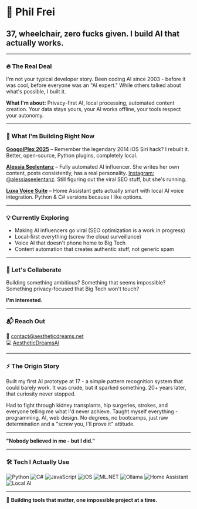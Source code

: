 # 👋 Phil Frei  
## 37, wheelchair, zero fucks given. I build AI that actually works.  

---

### 🔥 The Real Deal  
I'm not your typical developer story. Been coding AI since 2003 - before it was cool, before everyone was an "AI expert." While others talked about what's possible, I built it. 

**What I'm about:** Privacy-first AI, local processing, automated content creation. Your data stays yours, your AI works offline, your tools respect your autonomy.

---

### 🚀 What I'm Building Right Now  

**[GoogolPlex 2025](https://github.com/AestheticDreamsAI/googolplex-2025)** – Remember the legendary 2014 iOS Siri hack? I rebuilt it. Better, open-source, Python plugins, completely local.

**[Alessia Seelentanz](https://alessia-seelentanz.de/)** – Fully automated AI influencer. She writes her own content, posts consistently, has a real personality. [Instagram: @alessiaseelentanz](https://www.instagram.com/alessiaseelentanz/). Still figuring out the viral SEO stuff, but she's running.

**[Luxa Voice Suite](https://github.com/AestheticDreamsAI/Luxa)** – Home Assistant gets actually smart with local AI voice integration. Python & C# versions because I like options.

---

### 💡 Currently Exploring  
- Making AI influencers go viral (SEO optimization is a work in progress)
- Local-first everything (screw the cloud surveillance)  
- Voice AI that doesn't phone home to Big Tech
- Content automation that creates authentic stuff, not generic spam

---

### 🤝 Let's Collaborate  
Building something ambitious? Something that seems impossible? Something privacy-focused that Big Tech won't touch? 

**I'm interested.**

---

### 📬 Reach Out  
📧 [contact@aestheticdreams.net](mailto:contact@aestheticdreams.net)  
💻 [AestheticDreamsAI](https://github.com/AestheticDreamsAI)  

---

### ⚡ The Origin Story  
Built my first AI prototype at 17 - a simple pattern recognition system that could barely work. It was crude, but it sparked something. 20+ years later, that curiosity never stopped.

Had to fight through kidney transplants, hip surgeries, strokes, and everyone telling me what I'd never achieve. Taught myself everything - programming, AI, web design. No degrees, no bootcamps, just raw determination and a "screw you, I'll prove it" attitude.

---

**"Nobody believed in me - but I did."**

---

### 🛠️ Tech I Actually Use  
![Python](https://img.shields.io/badge/Python-3776AB?style=for-the-badge&logo=python&logoColor=white)
![C#](https://img.shields.io/badge/C%23-239120?style=for-the-badge&logo=c-sharp&logoColor=white)
![JavaScript](https://img.shields.io/badge/JavaScript-F7DF1E?style=for-the-badge&logo=javascript&logoColor=black)
![iOS](https://img.shields.io/badge/iOS-000000?style=for-the-badge&logo=ios&logoColor=white)
![ML.NET](https://img.shields.io/badge/ML.NET-512BD4?style=for-the-badge&logo=.net&logoColor=white)
![Ollama](https://img.shields.io/badge/Ollama-000000?style=for-the-badge&logo=ollama&logoColor=white)
![Home Assistant](https://img.shields.io/badge/Home%20Assistant-41BDF5?style=for-the-badge&logo=homeassistant&logoColor=white)
![Local AI](https://img.shields.io/badge/Local%20AI-FF6B35?style=for-the-badge&logo=ai&logoColor=white)

---

🚀 **Building tools that matter, one impossible project at a time.**
